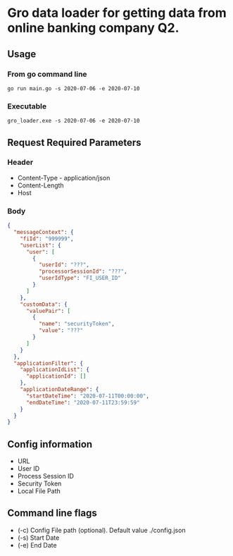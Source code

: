 # Gro data loader for getting data from online banking company Q2.

## Usage

### From go command line
```
go run main.go -s 2020-07-06 -e 2020-07-10
```

### Executable

```
gro_loader.exe -s 2020-07-06 -e 2020-07-10
```

## Request Required Parameters

### Header
* Content-Type - application/json
* Content-Length
* Host

### Body
```json
{
  "messageContext": {
    "fiId": "999999",
    "userList": {
      "user": [
        {
          "userId": "???",
          "processorSessionId": "???",
          "userIdType": "FI_USER_ID"
        }
      ]
    },
    "customData": {
      "valuePair": [
        {
          "name": "securityToken",
          "value": "???"
        }
      ]
    }
  },
  "applicationFilter": {
    "applicationIdList": {
      "applicationId": []
    },
    "applicationDateRange": {
      "startDateTime": "2020-07-11T00:00:00",
      "endDateTime": "2020-07-11T23:59:59"
    }
  }
}
```

## Config information
- URL
- User ID
- Process Session ID
- Security Token
- Local File Path

## Command line flags
 - (-c) Config File path (optional). Default value ./config.json
 - (-s) Start Date
 - (-e) End Date
